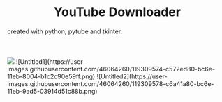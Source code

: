 
<h1 style="text-align: center; width=100%">YouTube Downloader</h1>
created with python, pytube and tkinter.
<br><br><br><br>
<img src="https://user-images.githubusercontent.com/46064260/119309281-62815680-bc6e-11eb-9093-4b82892bc2ea.png">
![Untitled1](https://user-images.githubusercontent.com/46064260/119309574-c572ed80-bc6e-11eb-8004-b1c2c90e59ff.png)
![Untitled2](https://user-images.githubusercontent.com/46064260/119309578-c6a41a80-bc6e-11eb-9ad5-03914d51c88b.png)
